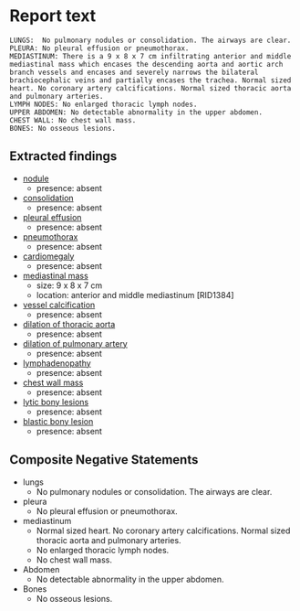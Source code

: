 # Report text

```text
LUNGS:  No pulmonary nodules or consolidation. The airways are clear.
PLEURA: No pleural effusion or pneumothorax.
MEDIASTINUM: There is a 9 x 8 x 7 cm infiltrating anterior and middle mediastinal mass which encases the descending aorta and aortic arch branch vessels and encases and severely narrows the bilateral brachiocephalic veins and partially encases the trachea. Normal sized heart. No coronary artery calcifications. Normal sized thoracic aorta and pulmonary arteries. 
LYMPH NODES: No enlarged thoracic lymph nodes.
UPPER ABDOMEN: No detectable abnormality in the upper abdomen.
CHEST WALL: No chest wall mass.
BONES: No osseous lesions.
```

## Extracted findings

- [nodule](../../definitions/hood/pulmonary-nodule.md)
  - presence: absent
- [consolidation](../../definitions/smartreporting/consolidation.txt)
  - presence: absent
- [pleural effusion](../../definitions/hood/pleural-effusion.json)
  - presence: absent
- [pneumothorax](../../definitions/hood/pneumothorax.json)
  - presence: absent
- [cardiomegaly](../../definitions/upmedic/Cardiomegaly.cde.md)
  - presence: absent
- [mediastinal mass](../../definitions/hood/mediastinal-mass.json)
  - size: 9 x 8 x 7 cm
  - location: anterior and middle mediastinum \[RID1384\]
- [vessel calcification](../../definitions/nuance/coronary_artery_calcification.json)
  - presence: absent
- [dilation of thoracic aorta](../../definitions/hood/aortic-measurements.json)
  - presence: absent
- [dilation of pulmonary artery](../../definitions/hood/pulmonary-artery-dilation.md)
  - presence: absent
- [lymphadenopathy](../../definitions/hood/mediastinal-lymph-nodes.json)
  - presence: absent
- [chest wall mass](../../definitions/nuance/chest_wall_mass.json)  
  - presence: absent
- [lytic bony lesions](../../definitions/hood/lytic-lesion.md)
  - presence: absent
- [blastic bony lesion](../../definitions/hood/sclerotic-lesion.md)
  - presence: absent

## Composite Negative Statements

- lungs
  - No pulmonary nodules or consolidation. The airways are clear.
- pleura
  - No pleural effusion or pneumothorax.
- mediastinum
  - Normal sized heart. No coronary artery calcifications. Normal sized thoracic aorta and pulmonary arteries.
  - No enlarged thoracic lymph nodes.
  - No chest wall mass.
- Abdomen
  - No detectable abnormality in the upper abdomen.
- Bones
  - No osseous lesions.
